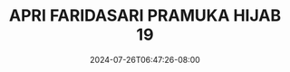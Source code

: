 --- 
title: "APRI FARIDASARI PRAMUKA HIJAB 19"
description: "   video bokep APRI FARIDASARI PRAMUKA HIJAB 19 full full vidio terbaru"
date: 2024-07-26T06:47:26-08:00
file_code: "f6guxha3uhf3"
draft: false
cover: "cbkp0r0n3jxy3gyb.jpg"
tags: ["APRI", "FARIDASARI", "PRAMUKA", "HIJAB", "bokep-indo", "bokep-viral", "bokep-ig"]
length: 152
fld_id: "1235330"
foldername: "APRI FARIDASARI PRAMUKA HIJAB"
categories: ["APRI FARIDASARI PRAMUKA HIJAB"]
views: 94
---